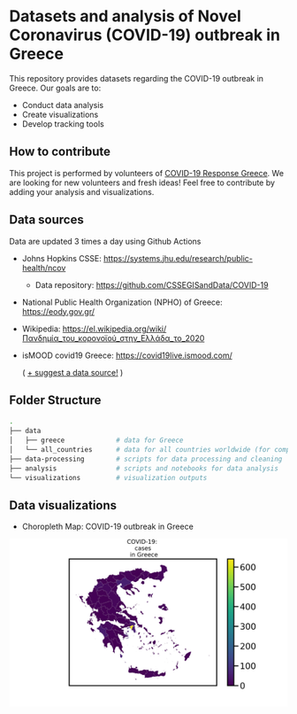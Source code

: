 # Datasets and analysis of Novel Coronavirus (COVID-19) outbreak in Greece

This repository provides datasets regarding the COVID-19 outbreak in Greece. Our goals are to:
* Conduct data analysis
* Create visualizations
* Develop tracking tools

## How to contribute

This project is performed by volunteers of [COVID-19 Response Greece](https://www.covid19response.gr). We are looking for new volunteers and fresh ideas! Feel free to contribute by adding your analysis and visualizations.

## Data sources
Data are updated 3 times a day using Github Actions

* Johns Hopkins CSSE: https://systems.jhu.edu/research/public-health/ncov
  * Data repository: https://github.com/CSSEGISandData/COVID-19

* National Public Health Organization (NPHO) of Greece: https://eody.gov.gr/

* Wikipedia: https://el.wikipedia.org/wiki/Πανδημία_του_κορονοϊού_στην_Ελλάδα_το_2020

* isMOOD covid19 Greece: https://covid19live.ismood.com/

  ( [+ suggest a data source!](mailto:alex.delitzas@gmail.com) )

## Folder Structure

```bash
.
├── data
│   ├── greece             # data for Greece
│   └── all_countries      # data for all countries worldwide (for comparison purposes)
├── data-processing        # scripts for data processing and cleaning
├── analysis               # scripts and notebooks for data analysis
└── visualizations         # visualization outputs
```

## Data visualizations

* Choropleth Map: COVID-19 outbreak in Greece

![choropleth-map-greece](./visualizations/geographic_distribution_choropleth_1.png)
